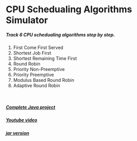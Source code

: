 CPU Schedualing Algorithms Simulator
====================================
<h5>Track 6 CPU schedualing algorithms step by step.</h5>
<ol>
<li> First Come First Served </li>
<li> Shortest Job First </li>
<li> Shortest Remaining Time First </li>
<li> Round Robin </li>
<li> Priority Non-Preemptive </li>
<li> Priority Preemptive </li>
<li> Modulus Based Round Robin </li>
<li> Adaptive Round Robin </li>
</ol>
</br>
<h5> <a href="http://goo.gl/aUuI2Z"> Complete Java project </a> </h5>
<h5> <a href="http://goo.gl/Y3Xo6N"> Youtube video </a> </h5>
<h5> <a href="http://goo.gl/xYM5xM"> jar version </a> </h5>
